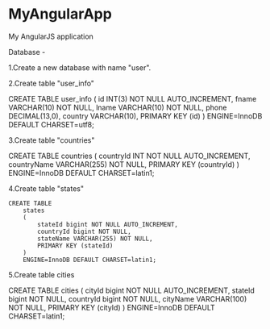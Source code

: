 # MyAngularApp
My AngularJS application


Database - 

1.Create a new database with name "user".


2.Create table "user_info"

 CREATE TABLE
    user_info
    (
        id INT(3) NOT NULL AUTO_INCREMENT,
        fname VARCHAR(10) NOT NULL,
        lname VARCHAR(10) NOT NULL,
        phone DECIMAL(13,0),
        country VARCHAR(10),
        PRIMARY KEY (id)
    )
    ENGINE=InnoDB DEFAULT CHARSET=utf8;
	
3.Create table "countries"

  CREATE TABLE
    countries
    (
        countryId INT NOT NULL AUTO_INCREMENT,
        countryName VARCHAR(255) NOT NULL,
        PRIMARY KEY (countryId)
    )
    ENGINE=InnoDB DEFAULT CHARSET=latin1;

4.Create table "states"

	CREATE TABLE
		states
		(
			stateId bigint NOT NULL AUTO_INCREMENT,
			countryId bigint NOT NULL,
			stateName VARCHAR(255) NOT NULL,
			PRIMARY KEY (stateId)
		)
		ENGINE=InnoDB DEFAULT CHARSET=latin1;

5.Create table cities
  
  CREATE TABLE
    cities
    (
        cityId bigint NOT NULL AUTO_INCREMENT,
        stateId bigint NOT NULL,
        countryId bigint NOT NULL,
        cityName VARCHAR(100) NOT NULL,
        PRIMARY KEY (cityId)
    )
    ENGINE=InnoDB DEFAULT CHARSET=latin1;